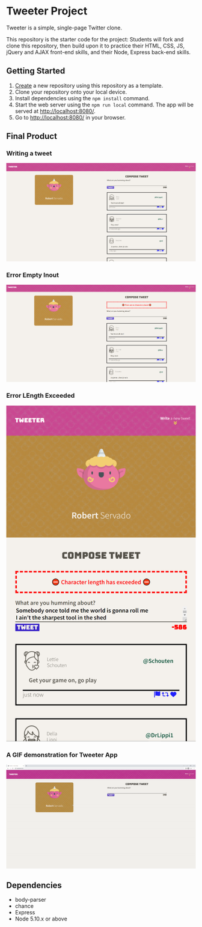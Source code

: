 # Tweeter Project

Tweeter is a simple, single-page Twitter clone.

This repository is the starter code for the project: Students will fork and clone this repository, then build upon it to practice their HTML, CSS, JS, jQuery and AJAX front-end skills, and their Node, Express back-end skills.

## Getting Started

1. [Create](https://docs.github.com/en/repositories/creating-and-managing-repositories/creating-a-repository-from-a-template) a new repository using this repository as a template.
2. Clone your repository onto your local device.
3. Install dependencies using the `npm install` command.
4. Start the web server using the `npm run local` command. The app will be served at <http://localhost:8080/>.
5. Go to <http://localhost:8080/> in your browser.

## Final Product

### Writing a tweet

!["Writing a tweet"](https://github.com/ArjayS/tweeter/blob/master/public/images/write_tweet.PNG)

### Error Empty Inout

!["Error Empty Input"](https://github.com/ArjayS/tweeter/blob/master/public/images/error_empty_input.PNG)

### Error LEngth Exceeded

!["Error Length Exceeded"](https://github.com/ArjayS/tweeter/blob/master/public/images/error_length_exceeded.PNG)

### A GIF demonstration for Tweeter App

![GIF demonstration for Tweeter App](https://github.com/ArjayS/tweeter/blob/master/public/images/ezgif.com-gif-maker.gif)

## Dependencies

- body-parser
- chance
- Express
- Node 5.10.x or above
